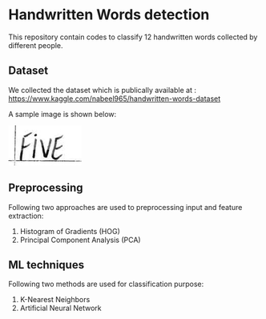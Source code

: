 # Handwritten Words detection

This repository contain codes to classify 12 handwritten words collected by different people.

## Dataset

We collected the dataset which is publically available at : https://www.kaggle.com/nabeel965/handwritten-words-dataset

A sample image is shown below:

![](39.jpg)

## Preprocessing
Following two approaches are used to preprocessing input and feature extraction:

1. Histogram of Gradients (HOG)
2. Principal Component Analysis (PCA)

## ML techniques
Following two methods are used for classification purpose:
1. K-Nearest Neighbors 
2. Artificial Neural Network


